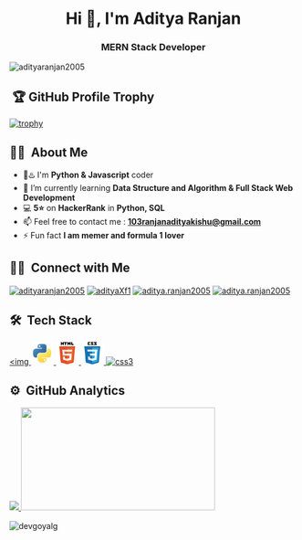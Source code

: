 <h1 align="center">Hi 👋, I'm Aditya Ranjan</h1>
<h3 align="center">MERN Stack Developer</h3>

<p align="left"> <img src="https://komarev.com/ghpvc/?username=adityaranjan2005&label=Profile%20views&color=0e75b6&style=flat" alt="adityaranjan2005" /> </p>

## &nbsp;🏆 GitHub Profile Trophy
[![trophy](https://github-profile-trophy.vercel.app/?username=adityaranjan2005&theme=algolia)](https://github.com/adityaranjan2005/github-profile-trophy)

## 👨‍💻  &nbsp;About Me 
- 🐍♨️ I'm **Python & Javascript** coder
- 🌱 I’m currently learning **Data Structure and Algorithm & Full Stack Web Development**
- 💻 **5⭐** on **HackerRank** in **Python, SQL**
- 📫 Feel free to contact me : **103ranjanadityakishu@gmail.com**
- ⚡ Fun fact **I am memer and formula 1 lover**

 ## 🤝🏻 &nbsp;Connect with Me

<p align="left">
  
<a href="https://www.linkedin.com/in/adityaranjan2005/" target="blank"><img align="center" src="https://raw.githubusercontent.com/rahuldkjain/github-profile-readme-generator/master/src/images/icons/Social/linked-in-alt.svg" alt="adityaranjan2005" height="30" width="40" /></a>
<a href="https://twitter.com/adityaXf1" target="blank"><img align="center" src="https://raw.githubusercontent.com/rahuldkjain/github-profile-readme-generator/master/src/images/icons/Social/twitter.svg" alt="adityaXf1" height="30" width="40" /></a>
<a href="https://www.instagram.com/aditya.ranjan2005/" target="blank"><img align="center" src="https://raw.githubusercontent.com/rahuldkjain/github-profile-readme-generator/master/src/images/icons/Social/instagram.svg" alt="aditya.ranjan2005" height="30" width="40" /></a>
<a href="https://discord.com/users/aditya.ranjan2005" target="blank"><img align="center" src="https://github.com/rahuldkjain/github-profile-readme-generator/blob/master/src/images/icons/Social/discord.svg" alt="aditya.ranjan2005" height="30" width="40" /></a>

</p>

## 🛠 &nbsp;Tech Stack

<p align="left"> 

<a href="https://iconduck.com/icons/27728/node-js" target="_blank"> <img
<a href="https://www.python.org" target="_blank" rel="noreferrer"> <img src="https://raw.githubusercontent.com/devicons/devicon/master/icons/python/python-original.svg" alt="python" width="40" height="40"/> </a> 
<a href="https://www.w3.org/html/" target="_blank" rel="noreferrer"> <img src="https://raw.githubusercontent.com/devicons/devicon/master/icons/html5/html5-original-wordmark.svg" alt="html5" width="40" height="40"/> </a> 
<a href="https://www.w3schools.com/css/" target="_blank" rel="noreferrer"> <img src="https://raw.githubusercontent.com/devicons/devicon/master/icons/css3/css3-original-wordmark.svg" alt="css3" width="40" height="40"/> </a> 
<a href="https://www.mysql.com/" target="_blank" rel="noreferrer"> <img src="https://github.com/rahuldkjain/github-profile-readme-generator/blob/master/src/images/icons/Database/mysql.svg" alt="css3" width="40" height="40"/> </a> 

</p>

<p>

## ⚙️ &nbsp;GitHub Analytics

<p align="left">
<a href="https://github.com/DevGoyalG">
  <img height="180em" src="https://github-readme-stats-eight-theta.vercel.app/api?username=DevGoyalG&show_icons=true&theme=algolia&include_all_commits=true&count_private=true"/>
  <img height="180em" width = "340em" src="https://github-readme-stats-eight-theta.vercel.app/api/top-langs/?username=DevGoyalG&layout=compact&langs_count=8&theme=algolia"/>
</a>
</p>


<p><img align="center" src="https://github-readme-streak-stats.herokuapp.com/?user=devgoyalg&" alt="devgoyalg" /></p>


